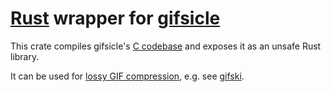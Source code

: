 # [Rust][r] wrapper for [gifsicle][g]

This crate compiles gifsicle's [C codebase][c] and exposes it as an unsafe Rust library.

It can be used for [lossy GIF compression][l], e.g. see [gifski](https://gif.ski).

[r]: https://www.rust-lang.org/
[g]: https://www.lcdf.org/gifsicle/
[c]: https://github.com/kohler/gifsicle
[l]: https://kornel.ski/lossygif
